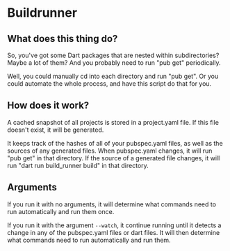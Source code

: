 # Buildrunner

## What does this thing do?

So, you've got some Dart packages that are nested within subdirectories? Maybe a lot
of them? And you probably need to run "pub get" periodically.

Well, you could manually cd into each directory and run "pub get". Or you could automate
the whole process, and have this script do that for you.

## How does it work?

A cached snapshot of all projects is stored in a project.yaml file. If this file doesn't exist, it will be generated.

It keeps track of the hashes of all of your pubspec.yaml files, as well as the sources of any generated files. When pubspec.yaml changes, it will run "pub get" in that directory. If the source of a generated file changes, it will run "dart run build_runner build" in that directory.

## Arguments

If you run it with no arguments, it will determine what commands need to run automatically
and run them once.

If you run it with the argument `--watch`, it continue running until it detects
a change in any of the pubspec.yaml files or dart files. It will then determine
what commands need to run automatically and run them.
